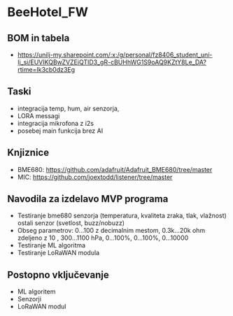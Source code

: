 # BeeHotel_FW

## BOM in tabela
- https://unilj-my.sharepoint.com/:x:/g/personal/fz8406_student_uni-lj_si/EUVIKQBwZVZEiQTID3_gR-cBUHhWG1S9oAQ9KZtY8Le_DA?rtime=Ik3cb0dz3Eg

## Taski
- integracija temp, hum, air senzorja, 
- LORA messagi
- integracija mikrofona z i2s
- posebej main funkcija brez AI

## Knjiznice
- BME680: https://github.com/adafruit/Adafruit_BME680/tree/master
- MIC: https://github.com/joextodd/listener/tree/master

## Navodila za izdelavo MVP programa
- Testiranje bme680 senzorja (temperatura, kvaliteta zraka, tlak, vlažnost) ostali senzor (svetlost, buzz/nobuzz)
- Obseg parametrov: 0...100 z decimalnim mestom,  0.3k...20k ohm zdeljeno z 10 ,  300...1100 hPa, 0...100%, 0...100%, 0...10000
- Testiranje ML algoritma
- Testiranje LoRaWAN modula

## Postopno vključevanje 
- ML algoritem
- Senzorji
- LoRaWAN modul